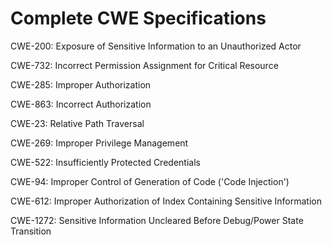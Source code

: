 

# Complete CWE Specifications

CWE-200: Exposure of Sensitive Information to an Unauthorized Actor

CWE-732: Incorrect Permission Assignment for Critical Resource

CWE-285: Improper Authorization

CWE-863: Incorrect Authorization

CWE-23: Relative Path Traversal

CWE-269: Improper Privilege Management

CWE-522: Insufficiently Protected Credentials

CWE-94: Improper Control of Generation of Code ('Code Injection')

CWE-612: Improper Authorization of Index Containing Sensitive Information

CWE-1272: Sensitive Information Uncleared Before Debug/Power State Transition